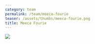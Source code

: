 ```yaml
---
category: team
permalink: /team/meeca-fourie
teaser: /assets/thumbs/meeca-fourie.png
title: Meeca Fourie
---
```


<img src="/assets/img/meeca-fourie.png" />

<!--
[Questionnare Answers](https://drive.google.com/open?id=1YN10MI6XNLKK95FRV23CFatUYCzp30q7F-D7O7N1BNo)
-->
